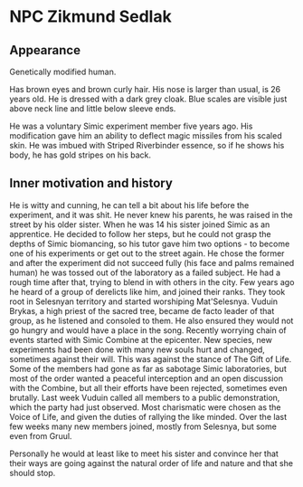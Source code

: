 # NPC Zikmund Sedlak

## Appearance

Genetically modified human.

Has brown eyes and brown curly hair. His nose is larger than usual, is 26
years old. He is dressed with a dark grey cloak. Blue scales are visible just
above neck line and little below sleeve ends.

He was a voluntary Simic experiment member five years ago. His modification
gave him an ability to deflect magic missiles from his scaled skin. He was
imbued with Striped Riverbinder essence, so if he shows his body, he has gold
stripes on his back.

## Inner motivation and history

He is witty and cunning, he can tell a bit about his life before the
experiment, and it was shit. He never knew his parents, he was raised in the
street by his older sister. When he was 14 his sister joined Simic as an
apprentice. He decided to follow her steps, but he could not grasp the depths
of Simic biomancing, so his tutor gave him two options - to become one of his
experiments or get out to the street again. He chose the former and after the
experiment did not succeed fully (his face and palms remained human) he was
tossed out of the laboratory as a failed subject. He had a rough time after
that, trying to blend in with others in the city. Few years ago he heard of a
group of derelicts like him, and joined their ranks. They took root in
Selesnyan territory and started worshiping Mat'Selesnya. Vuduin Brykas, a high
priest of the sacred tree, became de facto leader of that group, as he listened
and consoled to them. He also ensured they would not go hungry and would have a
place in the song. Recently worrying chain of events started with Simic Combine
at the epicenter. New species, new experiments had been done with many new
souls hurt and changed, sometimes against their will. This was against the
stance of The Gift of Life. Some of the members had gone as far as sabotage
Simic laboratories, but most of the order wanted a peaceful interception and an
open discussion with the Combine, but all their efforts have been rejected,
sometimes even brutally. Last week Vuduin called all members to a public
demonstration, which the party had just observed. Most charismatic were chosen
as the Voice of Life, and given the duties of rallying the like minded. Over
the last few weeks many new members joined, mostly from Selesnya, but some even
from Gruul.

Personally he would at least like to meet his sister and convince her that
their ways are going against the natural order of life and nature and that she
should stop.
